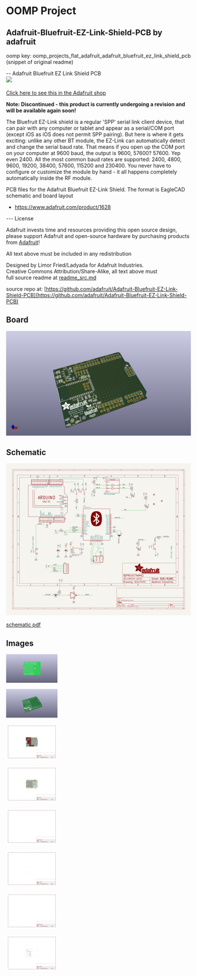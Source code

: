 # OOMP Project  
## Adafruit-Bluefruit-EZ-Link-Shield-PCB  by adafruit  
  
oomp key: oomp_projects_flat_adafruit_adafruit_bluefruit_ez_link_shield_pcb  
(snippet of original readme)  
  
-- Adafruit Bluefruit EZ Link Shield PCB  
<a href="http://www.adafruit.com/products/1628"><img src="assets/image.jpg?raw=true" width="500px"><br/>  
Click here to see this in the Adafruit shop</a>  
  
**Note: Discontinued - this product is currently undergoing a revision and will be available again soon!**  
  
The Bluefruit EZ-Link shield is a regular 'SPP' serial link client device, that can pair with any computer or tablet and appear as a serial/COM port (except iOS as iOS does not permit SPP pairing). But here is where it gets exciting: unlike any other BT module, the EZ-Link can automatically detect and change the serial baud rate. That means if you open up the COM port on your computer at 9600 baud, the output is 9600, 57600? 57600. Yep even 2400. All the most common baud rates are supported: 2400, 4800, 9600, 19200, 38400, 57600, 115200 and 230400. You never have to configure or customize the module by hand - it all happens completely automatically inside the RF module.  
  
PCB files for the Adafruit Bluefruit EZ-Link Shield. The format is EagleCAD schematic and board layout  
- https://www.adafruit.com/product/1628  
  
--- License  
  
Adafruit invests time and resources providing this open source design, please support Adafruit and open-source hardware by purchasing products from [Adafruit](https://www.adafruit.com)!  
  
All text above must be included in any redistribution  
  
Designed by Limor Fried/Ladyada for Adafruit Industries.  
Creative Commons Attribution/Share-Alike, all text above must  
  full source readme at [readme_src.md](readme_src.md)  
  
source repo at: [https://github.com/adafruit/Adafruit-Bluefruit-EZ-Link-Shield-PCB](https://github.com/adafruit/Adafruit-Bluefruit-EZ-Link-Shield-PCB)  
## Board  
  
[![working_3d.png](working_3d_600.png)](working_3d.png)  
## Schematic  
  
[![working_schematic.png](working_schematic_600.png)](working_schematic.png)  
  
[schematic pdf](working_schematic.pdf)  
## Images  
  
[![working_3D_bottom.png](working_3D_bottom_140.png)](working_3D_bottom.png)  
  
[![working_3D_top.png](working_3D_top_140.png)](working_3D_top.png)  
  
[![working_assembly_page_01.png](working_assembly_page_01_140.png)](working_assembly_page_01.png)  
  
[![working_assembly_page_02.png](working_assembly_page_02_140.png)](working_assembly_page_02.png)  
  
[![working_assembly_page_03.png](working_assembly_page_03_140.png)](working_assembly_page_03.png)  
  
[![working_assembly_page_04.png](working_assembly_page_04_140.png)](working_assembly_page_04.png)  
  
[![working_assembly_page_05.png](working_assembly_page_05_140.png)](working_assembly_page_05.png)  
  
[![working_assembly_page_06.png](working_assembly_page_06_140.png)](working_assembly_page_06.png)  
